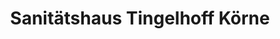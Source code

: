 ---
title: "Sanitätshaus Tingelhoff Körne"
url: /dortmund/sanitaetshaus-tingelhoff-koerne/
shop: Sanitätshaus
---